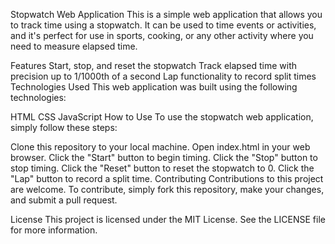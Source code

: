 Stopwatch Web Application
This is a simple web application that allows you to track time using a stopwatch. It can be used to time events or activities, and it's perfect for use in sports, cooking, or any other activity where you need to measure elapsed time.



Features
Start, stop, and reset the stopwatch
Track elapsed time with precision up to 1/1000th of a second
Lap functionality to record split times
Technologies Used
This web application was built using the following technologies:

HTML
CSS
JavaScript
How to Use
To use the stopwatch web application, simply follow these steps:

Clone this repository to your local machine.
Open index.html in your web browser.
Click the "Start" button to begin timing.
Click the "Stop" button to stop timing.
Click the "Reset" button to reset the stopwatch to 0.
Click the "Lap" button to record a split time.
Contributing
Contributions to this project are welcome. To contribute, simply fork this repository, make your changes, and submit a pull request.

License
This project is licensed under the MIT License. See the LICENSE file for more information.



